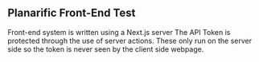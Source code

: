## Planarific Front-End Test

Front-end system is written using a Next.js server
The API Token is protected through the use of server actions. These only run on the server side so the token is never seen by the client side webpage.

